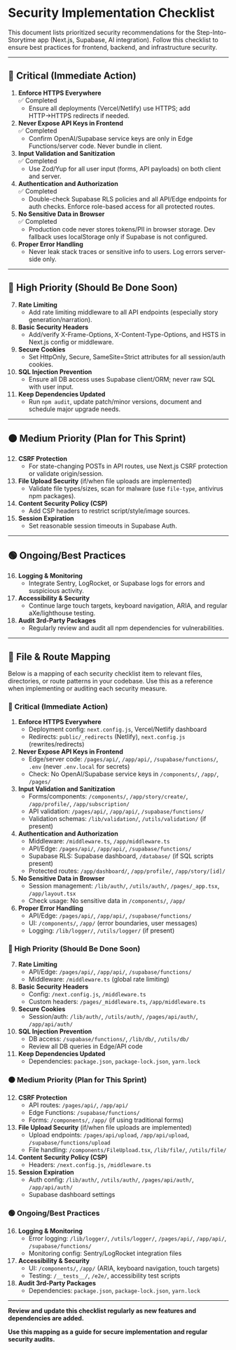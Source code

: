 # Security Implementation Checklist

This document lists prioritized security recommendations for the Step-Into-Storytime app (Next.js, Supabase, AI integration). Follow this checklist to ensure best practices for frontend, backend, and infrastructure security.

---

## 🚨 Critical (Immediate Action)

1. **Enforce HTTPS Everywhere**  
   ✅ Completed
   - Ensure all deployments (Vercel/Netlify) use HTTPS; add HTTP→HTTPS redirects if needed.
2. **Never Expose API Keys in Frontend**  
   ✅ Completed
   - Confirm OpenAI/Supabase service keys are only in Edge Functions/server code. Never bundle in client.
3. **Input Validation and Sanitization**  
   ✅ Completed
   - Use Zod/Yup for all user input (forms, API payloads) on both client and server.
4. **Authentication and Authorization**  
   ✅ Completed
   - Double-check Supabase RLS policies and all API/Edge endpoints for auth checks. Enforce role-based access for all protected routes.
5. **No Sensitive Data in Browser**  
   ✅ Completed
   - Production code never stores tokens/PII in browser storage. Dev fallback uses localStorage only if Supabase is not configured.
6. **Proper Error Handling**
   - Never leak stack traces or sensitive info to users. Log errors server-side only.

---

## 🔶 High Priority (Should Be Done Soon)

7. **Rate Limiting**
   - Add rate limiting middleware to all API endpoints (especially story generation/narration).
8. **Basic Security Headers**
   - Add/verify X-Frame-Options, X-Content-Type-Options, and HSTS in Next.js config or middleware.
9. **Secure Cookies**
   - Set HttpOnly, Secure, SameSite=Strict attributes for all session/auth cookies.
10. **SQL Injection Prevention**
    - Ensure all DB access uses Supabase client/ORM; never raw SQL with user input.
11. **Keep Dependencies Updated**
    - Run `npm audit`, update patch/minor versions, document and schedule major upgrade needs.

---

## 🟠 Medium Priority (Plan for This Sprint)

12. **CSRF Protection**
    - For state-changing POSTs in API routes, use Next.js CSRF protection or validate origin/session.
13. **File Upload Security** (if/when file uploads are implemented)
    - Validate file types/sizes, scan for malware (use `file-type`, antivirus npm packages).
14. **Content Security Policy (CSP)**
    - Add CSP headers to restrict script/style/image sources.
15. **Session Expiration**
    - Set reasonable session timeouts in Supabase Auth.

---

## 🟢 Ongoing/Best Practices

16. **Logging & Monitoring**
    - Integrate Sentry, LogRocket, or Supabase logs for errors and suspicious activity.
17. **Accessibility & Security**
    - Continue large touch targets, keyboard navigation, ARIA, and regular aXe/lighthouse testing.
18. **Audit 3rd-Party Packages**
    - Regularly review and audit all npm dependencies for vulnerabilities.

---

## 📁 File & Route Mapping

Below is a mapping of each security checklist item to relevant files, directories, or route patterns in your codebase. Use this as a reference when implementing or auditing each security measure.

### 🚨 Critical (Immediate Action)

1. **Enforce HTTPS Everywhere**
   - Deployment config: `next.config.js`, Vercel/Netlify dashboard
   - Redirects: `public/_redirects` (Netlify), `next.config.js` (rewrites/redirects)
2. **Never Expose API Keys in Frontend**
   - Edge/server code: `/pages/api/`, `/app/api/`, `/supabase/functions/`, `.env` (never `.env.local` for secrets)
   - Check: No OpenAI/Supabase service keys in `/components/`, `/app/`, `/pages/`
3. **Input Validation and Sanitization**
   - Forms/components: `/components/`, `/app/story/create/`, `/app/profile/`, `/app/subscription/`
   - API validation: `/pages/api/`, `/app/api/`, `/supabase/functions/`
   - Validation schemas: `/lib/validation/`, `/utils/validation/` (if present)
4. **Authentication and Authorization**
   - Middleware: `/middleware.ts`, `/app/middleware.ts`
   - API/Edge: `/pages/api/`, `/app/api/`, `/supabase/functions/`
   - Supabase RLS: Supabase dashboard, `/database/` (if SQL scripts present)
   - Protected routes: `/app/dashboard/`, `/app/profile/`, `/app/story/[id]/`
5. **No Sensitive Data in Browser**
   - Session management: `/lib/auth/`, `/utils/auth/`, `/pages/_app.tsx`, `/app/layout.tsx`
   - Check usage: No sensitive data in `/components/`, `/app/`
6. **Proper Error Handling**
   - API/Edge: `/pages/api/`, `/app/api/`, `/supabase/functions/`
   - UI: `/components/`, `/app/` (error boundaries, user messages)
   - Logging: `/lib/logger/`, `/utils/logger/` (if present)

### 🔶 High Priority (Should Be Done Soon)

7. **Rate Limiting**
   - API/Edge: `/pages/api/`, `/app/api/`, `/supabase/functions/`
   - Middleware: `/middleware.ts` (global rate limiting)
8. **Basic Security Headers**
   - Config: `/next.config.js`, `/middleware.ts`
   - Custom headers: `/pages/_middleware.ts`, `/app/middleware.ts`
9. **Secure Cookies**
   - Session/auth: `/lib/auth/`, `/utils/auth/`, `/pages/api/auth/`, `/app/api/auth/`
10. **SQL Injection Prevention**
    - DB access: `/supabase/functions/`, `/lib/db/`, `/utils/db/`
    - Review all DB queries in Edge/API code
11. **Keep Dependencies Updated**
    - Dependencies: `package.json`, `package-lock.json`, `yarn.lock`

### 🟠 Medium Priority (Plan for This Sprint)

12. **CSRF Protection**
    - API routes: `/pages/api/`, `/app/api/`
    - Edge Functions: `/supabase/functions/`
    - Forms: `/components/`, `/app/` (if using traditional forms)
13. **File Upload Security** (if/when file uploads are implemented)
    - Upload endpoints: `/pages/api/upload`, `/app/api/upload`, `/supabase/functions/upload`
    - File handling: `/components/FileUpload.tsx`, `/lib/file/`, `/utils/file/`
14. **Content Security Policy (CSP)**
    - Headers: `/next.config.js`, `/middleware.ts`
15. **Session Expiration**
    - Auth config: `/lib/auth/`, `/utils/auth/`, `/pages/api/auth/`, `/app/api/auth/`
    - Supabase dashboard settings

### 🟢 Ongoing/Best Practices

16. **Logging & Monitoring**
    - Error logging: `/lib/logger/`, `/utils/logger/`, `/pages/api/`, `/app/api/`, `/supabase/functions/`
    - Monitoring config: Sentry/LogRocket integration files
17. **Accessibility & Security**
    - UI: `/components/`, `/app/` (ARIA, keyboard navigation, touch targets)
    - Testing: `/__tests__/`, `/e2e/`, accessibility test scripts
18. **Audit 3rd-Party Packages**
    - Dependencies: `package.json`, `package-lock.json`, `yarn.lock`

---

**Review and update this checklist regularly as new features and dependencies are added.**

**Use this mapping as a guide for secure implementation and regular security audits.**
